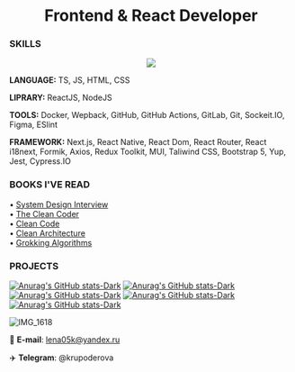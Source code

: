 <h1 align="center">Frontend & React Developer</h1> 

### SKILLS

<p align="center">
  <a href="https://skillicons.dev">
    <img src="https://skillicons.dev/icons?i=ts,next,react,js,nodejs,redux,jest,bootstrap,html,css,github,githubactions,gitlab,git,figma" />
  </a>
</p>

**LANGUAGE:** TS, JS, HTML, CSS

**LIPRARY:** ReactJS, NodeJS

**TOOLS:** Docker, Wepback, GitHub, GitHub Actions, GitLab, Git, Sockeit.IO, Figma, ESlint

**FRAMEWORK:** Next.js, React Native, React Dom, React Router, React i18next, Formik, Axios, Redux Toolkit, MUI, Taliwind CSS, Bootstrap 5, Yup, Jest, Cypress.IO

### BOOKS I'VE READ

• [System Design Interview](https://www.amazon.com/System-Design-Interview-insiders-Second/dp/B08CMF2CQF)  
• [The Clean Coder](https://www.amazon.com/Clean-Coder-Conduct-Professional-Programmers/dp/0137081073)  
• [Clean Code](https://www.amazon.com/Clean-Code-Handbook-Software-Craftsmanship/dp/0132350882)  
• [Clean Architecture](https://www.amazon.com/Clean-Architecture-Craftsmans-Software-Structure/dp/0134494164)  
• [Grokking Algorithms](https://www.manning.com/books/grokking-algorithms)



### PROJECTS
[![Anurag's GitHub stats-Dark](https://github-readme-stats.vercel.app/api/pin/?username=Lena05k&repo=yagoza&theme)](https://github.com/Lena05k/yagoza)
[![Anurag's GitHub stats-Dark](https://github-readme-stats.vercel.app/api/pin/?username=Lena05k&repo=Outlier-Zapper&theme)](https://github.com/Lena05k/Outlier-Zapper)
[![Anurag's GitHub stats-Dark](https://github-readme-stats.vercel.app/api/pin/?username=Lena05k&repo=frontend-project-12&theme)](https://github.com/Lena05k/frontend-project-12)
[![Anurag's GitHub stats-Dark](https://github-readme-stats.vercel.app/api/pin/?username=Lena05k&repo=frontend-project-11&theme)](https://github.com/Lena05k/frontend-project-11)
[![Anurag's GitHub stats-Dark](https://github-readme-stats.vercel.app/api/pin/?username=Lena05k&repo=Web-Chateau-App&theme)](https://github.com/Lena05k/Web-Chateau-App)


![IMG_1618](https://github.com/user-attachments/assets/8910e1db-6ced-44df-9484-b1103fb238f0)


📧 **E-mail**: lena05k@yandex.ru

✈️ **Telegram**: @krupoderova
